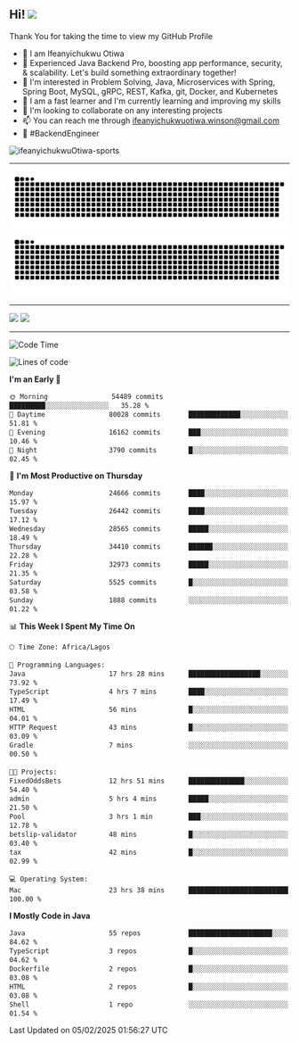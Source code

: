 <!-- BLOG-POST-LIST:START --><!-- BLOG-POST-LIST:END -->

## Hi! <img src="https://media.giphy.com/media/hvRJCLFzcasrR4ia7z/giphy.gif" width="4%"> 

Thank You for taking the time to view my GitHub Profile

- 👋 I am Ifeanyichukwu Otiwa
- 🚀 Experienced Java Backend Pro, boosting app performance, security, & scalability. Let's build something extraordinary together!
- 👀 I'm interested in Problem Solving, Java, Microservices with Spring, Spring Boot, MySQL, gRPC, REST, Kafka, git, Docker, and Kubernetes
- 🌱 I am a fast learner and I'm currently learning and improving my skills
- 💞️ I'm looking to collaborate on any interesting projects
- 📫 You can reach me through ifeanyichukwuotiwa.winson@gmail.com
- 🚀 #BackendEngineer

<p align="left" marginTop="10px"> <img src="https://komarev.com/ghpvc/?username=ifeanyichukwuOtiwa-sports&label=Profile%20views&color=0e75b6&style=for-the-badge" alt="ifeanyichukwuOtiwa-sports" /> </p>

***

<!--🐍📈SNAKEGRAPH / 🌐WEBSITE: https://github.com/Platane/snk -->
![github contribution grid snake animation](https://raw.githubusercontent.com/ifeanyichukwuOtiwa-sports/ifeanyichukwuOtiwa-sports/output/github-contribution-grid-snake-dark.svg#gh-dark-mode-only)![github contribution grid snake animation](https://raw.githubusercontent.com/ifeanyichukwuOtiwa-sports/ifeanyichukwuOtiwa-sports/output/github-contribution-grid-snake.svg#gh-light-mode-only)

***

<p float="left">
  <img float="left" src="https://github-readme-stats.vercel.app/api?username=ifeanyichukwuOtiwa-sports&count_private=true&include_all_commits=true&theme=react&show_icons=true" />
  <img float="right" src="https://github-readme-stats.vercel.app/api/top-langs/?username=ifeanyichukwuOtiwa-sports&layout=compact&show_icons=true&theme=react" /> 
</p>

***



<!--START_SECTION:waka-->
![Code Time](http://img.shields.io/badge/Code%20Time-3%2C420%20hrs%2046%20mins-blue)

![Lines of code](https://img.shields.io/badge/From%20Hello%20World%20I%27ve%20Written-38.5%20million%20lines%20of%20code-blue)

**I'm an Early 🐤** 

```text
🌞 Morning                54489 commits       █████████░░░░░░░░░░░░░░░░   35.28 % 
🌆 Daytime                80028 commits       █████████████░░░░░░░░░░░░   51.81 % 
🌃 Evening                16162 commits       ███░░░░░░░░░░░░░░░░░░░░░░   10.46 % 
🌙 Night                  3790 commits        █░░░░░░░░░░░░░░░░░░░░░░░░   02.45 % 
```
📅 **I'm Most Productive on Thursday** 

```text
Monday                   24666 commits       ████░░░░░░░░░░░░░░░░░░░░░   15.97 % 
Tuesday                  26442 commits       ████░░░░░░░░░░░░░░░░░░░░░   17.12 % 
Wednesday                28565 commits       █████░░░░░░░░░░░░░░░░░░░░   18.49 % 
Thursday                 34410 commits       ██████░░░░░░░░░░░░░░░░░░░   22.28 % 
Friday                   32973 commits       █████░░░░░░░░░░░░░░░░░░░░   21.35 % 
Saturday                 5525 commits        █░░░░░░░░░░░░░░░░░░░░░░░░   03.58 % 
Sunday                   1888 commits        ░░░░░░░░░░░░░░░░░░░░░░░░░   01.22 % 
```


📊 **This Week I Spent My Time On** 

```text
🕑︎ Time Zone: Africa/Lagos

💬 Programming Languages: 
Java                     17 hrs 28 mins      ██████████████████░░░░░░░   73.92 % 
TypeScript               4 hrs 7 mins        ████░░░░░░░░░░░░░░░░░░░░░   17.49 % 
HTML                     56 mins             █░░░░░░░░░░░░░░░░░░░░░░░░   04.01 % 
HTTP Request             43 mins             █░░░░░░░░░░░░░░░░░░░░░░░░   03.09 % 
Gradle                   7 mins              ░░░░░░░░░░░░░░░░░░░░░░░░░   00.50 % 

🐱‍💻 Projects: 
FixedOddsBets            12 hrs 51 mins      ██████████████░░░░░░░░░░░   54.40 % 
admin                    5 hrs 4 mins        █████░░░░░░░░░░░░░░░░░░░░   21.50 % 
Pool                     3 hrs 1 min         ███░░░░░░░░░░░░░░░░░░░░░░   12.78 % 
betslip-validator        48 mins             █░░░░░░░░░░░░░░░░░░░░░░░░   03.40 % 
tax                      42 mins             █░░░░░░░░░░░░░░░░░░░░░░░░   02.99 % 

💻 Operating System: 
Mac                      23 hrs 38 mins      █████████████████████████   100.00 % 
```

**I Mostly Code in Java** 

```text
Java                     55 repos            █████████████████████░░░░   84.62 % 
TypeScript               3 repos             █░░░░░░░░░░░░░░░░░░░░░░░░   04.62 % 
Dockerfile               2 repos             █░░░░░░░░░░░░░░░░░░░░░░░░   03.08 % 
HTML                     2 repos             █░░░░░░░░░░░░░░░░░░░░░░░░   03.08 % 
Shell                    1 repo              ░░░░░░░░░░░░░░░░░░░░░░░░░   01.54 % 
```




 Last Updated on 05/02/2025 01:56:27 UTC
<!--END_SECTION:waka-->

<!--
<p align="center">
![trophy](https://github-profile-trophy.vercel.app/?username=ifeanyichukwuOtiwa-sports&theme=onedark) (https://github.com/ryo-ma/github-profile-trophy)
</p>
-->

<!---
ifeanyi-otiwa/ifeanyi-otiwa is a ✨ special ✨ repository because its `README.md` (this file) appears on your GitHub profile.
You can click the Preview link to take a look at your changes.
--->
